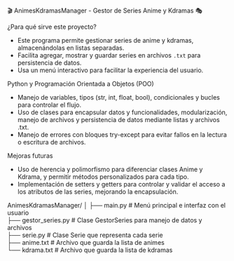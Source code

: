 🎬 AnimesKdramasManager - Gestor de Series Anime y Kdramas 🎭

¿Para qué sirve este proyecto?
- Este programa permite gestionar series de anime y kdramas, almacenándolas en listas separadas.  
- Facilita agregar, mostrar y guardar series en archivos `.txt` para persistencia de datos.  
- Usa un menú interactivo para facilitar la experiencia del usuario.

Python y Programación Orientada a Objetos (POO)
- Manejo de variables, tipos (str, int, float, bool), condicionales y bucles para controlar el flujo.
- Uso de clases para encapsular datos y funcionalidades, modularización, manejo de archivos y persistencia de datos mediante listas y archivos .txt. 
- Manejo de errores con bloques try-except para evitar fallos en la lectura o escritura de archivos.

Mejoras futuras
- Uso de herencia y polimorfismo para diferenciar clases Anime y Kdrama, y permitir métodos personalizados para cada tipo.
- Implementación de setters y getters para controlar y validar el acceso a los atributos de las series, mejorando la encapsulación.

AnimesKdramasManager/
│
├── main.py           # Menú principal e interfaz con el usuario  
├── gestor_series.py  # Clase GestorSeries para manejo de datos y archivos  
├── serie.py          # Clase Serie que representa cada serie  
├── anime.txt         # Archivo que guarda la lista de animes  
└── kdrama.txt        # Archivo que guarda la lista de kdramas